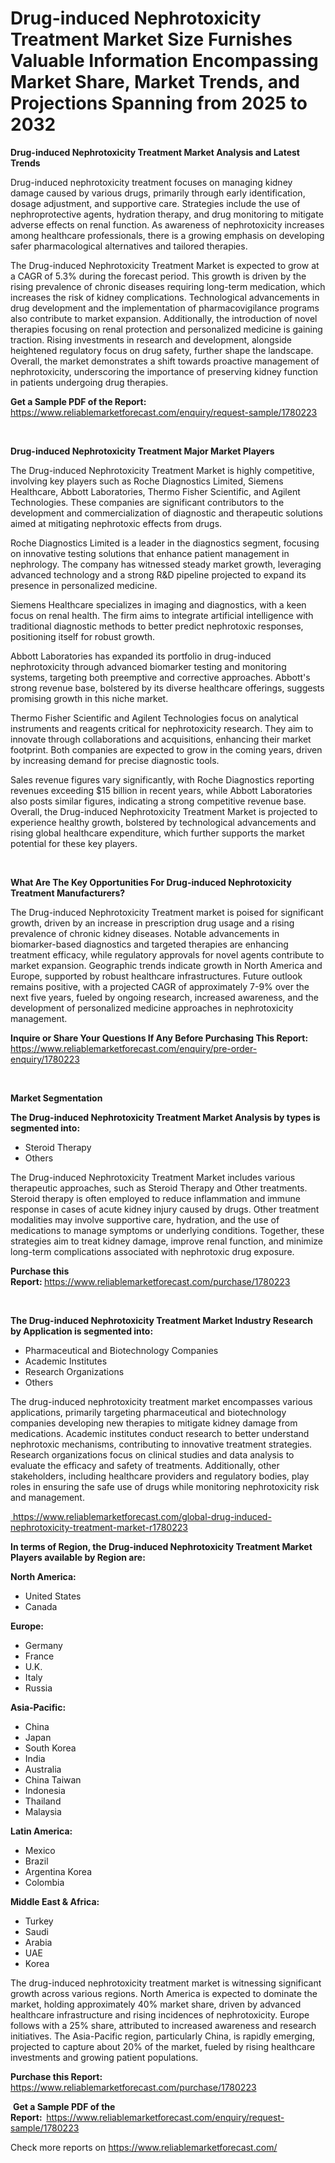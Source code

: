 <p><h1>Drug-induced Nephrotoxicity Treatment Market Size Furnishes Valuable Information Encompassing Market Share, Market Trends, and Projections Spanning from 2025 to 2032</h1></p><p><strong>Drug-induced Nephrotoxicity Treatment Market Analysis and Latest Trends</strong></p>
<p><p>Drug-induced nephrotoxicity treatment focuses on managing kidney damage caused by various drugs, primarily through early identification, dosage adjustment, and supportive care. Strategies include the use of nephroprotective agents, hydration therapy, and drug monitoring to mitigate adverse effects on renal function. As awareness of nephrotoxicity increases among healthcare professionals, there is a growing emphasis on developing safer pharmacological alternatives and tailored therapies.</p><p>The Drug-induced Nephrotoxicity Treatment Market is expected to grow at a CAGR of 5.3% during the forecast period. This growth is driven by the rising prevalence of chronic diseases requiring long-term medication, which increases the risk of kidney complications. Technological advancements in drug development and the implementation of pharmacovigilance programs also contribute to market expansion. Additionally, the introduction of novel therapies focusing on renal protection and personalized medicine is gaining traction. Rising investments in research and development, alongside heightened regulatory focus on drug safety, further shape the landscape. Overall, the market demonstrates a shift towards proactive management of nephrotoxicity, underscoring the importance of preserving kidney function in patients undergoing drug therapies.</p></p>
<p><strong>Get a Sample PDF of the Report:&nbsp;</strong> <a href="https://www.reliablemarketforecast.com/enquiry/request-sample/1780223?utm_campaign=3298&utm_medium=2&utm_source=Github&utm_content=ia&utm_term=25032025&utm_id=drug-induced-nephrotoxicity-treatment">https://www.reliablemarketforecast.com/enquiry/request-sample/1780223</a></p>
<p>&nbsp;</p>
<p><strong>Drug-induced Nephrotoxicity Treatment Major Market Players</strong></p>
<p><p>The Drug-induced Nephrotoxicity Treatment Market is highly competitive, involving key players such as Roche Diagnostics Limited, Siemens Healthcare, Abbott Laboratories, Thermo Fisher Scientific, and Agilent Technologies. These companies are significant contributors to the development and commercialization of diagnostic and therapeutic solutions aimed at mitigating nephrotoxic effects from drugs.</p><p>Roche Diagnostics Limited is a leader in the diagnostics segment, focusing on innovative testing solutions that enhance patient management in nephrology. The company has witnessed steady market growth, leveraging advanced technology and a strong R&D pipeline projected to expand its presence in personalized medicine.</p><p>Siemens Healthcare specializes in imaging and diagnostics, with a keen focus on renal health. The firm aims to integrate artificial intelligence with traditional diagnostic methods to better predict nephrotoxic responses, positioning itself for robust growth.</p><p>Abbott Laboratories has expanded its portfolio in drug-induced nephrotoxicity through advanced biomarker testing and monitoring systems, targeting both preemptive and corrective approaches. Abbott's strong revenue base, bolstered by its diverse healthcare offerings, suggests promising growth in this niche market.</p><p>Thermo Fisher Scientific and Agilent Technologies focus on analytical instruments and reagents critical for nephrotoxicity research. They aim to innovate through collaborations and acquisitions, enhancing their market footprint. Both companies are expected to grow in the coming years, driven by increasing demand for precise diagnostic tools.</p><p>Sales revenue figures vary significantly, with Roche Diagnostics reporting revenues exceeding $15 billion in recent years, while Abbott Laboratories also posts similar figures, indicating a strong competitive revenue base. Overall, the Drug-induced Nephrotoxicity Treatment Market is projected to experience healthy growth, bolstered by technological advancements and rising global healthcare expenditure, which further supports the market potential for these key players.</p></p>
<p>&nbsp;</p>
<p><strong>What Are The Key Opportunities For Drug-induced Nephrotoxicity Treatment Manufacturers?</strong></p>
<p><p>The Drug-induced Nephrotoxicity Treatment market is poised for significant growth, driven by an increase in prescription drug usage and a rising prevalence of chronic kidney diseases. Notable advancements in biomarker-based diagnostics and targeted therapies are enhancing treatment efficacy, while regulatory approvals for novel agents contribute to market expansion. Geographic trends indicate growth in North America and Europe, supported by robust healthcare infrastructures. Future outlook remains positive, with a projected CAGR of approximately 7-9% over the next five years, fueled by ongoing research, increased awareness, and the development of personalized medicine approaches in nephrotoxicity management.</p></p>
<p><strong>Inquire or Share Your Questions If Any Before Purchasing This Report:</strong> <a href="https://www.reliablemarketforecast.com/enquiry/pre-order-enquiry/1780223?utm_campaign=3298&utm_medium=2&utm_source=Github&utm_content=ia&utm_term=25032025&utm_id=drug-induced-nephrotoxicity-treatment">https://www.reliablemarketforecast.com/enquiry/pre-order-enquiry/1780223</a></p>
<p>&nbsp;</p>
<p><strong>Market Segmentation</strong></p>
<p><strong>The Drug-induced Nephrotoxicity Treatment Market Analysis by types is segmented into:</strong></p>
<p><ul><li>Steroid Therapy</li><li>Others</li></ul></p>
<p><p>The Drug-induced Nephrotoxicity Treatment Market includes various therapeutic approaches, such as Steroid Therapy and Other treatments. Steroid therapy is often employed to reduce inflammation and immune response in cases of acute kidney injury caused by drugs. Other treatment modalities may involve supportive care, hydration, and the use of medications to manage symptoms or underlying conditions. Together, these strategies aim to treat kidney damage, improve renal function, and minimize long-term complications associated with nephrotoxic drug exposure.</p></p>
<p><strong>Purchase this Report:&nbsp;</strong><a href="https://www.reliablemarketforecast.com/purchase/1780223?utm_campaign=3298&utm_medium=2&utm_source=Github&utm_content=ia&utm_term=25032025&utm_id=drug-induced-nephrotoxicity-treatment">https://www.reliablemarketforecast.com/purchase/1780223</a></p>
<p>&nbsp;</p>
<p><strong>The Drug-induced Nephrotoxicity Treatment Market Industry Research by Application is segmented into:</strong></p>
<p><ul><li>Pharmaceutical and Biotechnology Companies</li><li>Academic Institutes</li><li>Research Organizations</li><li>Others</li></ul></p>
<p><p>The drug-induced nephrotoxicity treatment market encompasses various applications, primarily targeting pharmaceutical and biotechnology companies developing new therapies to mitigate kidney damage from medications. Academic institutes conduct research to better understand nephrotoxic mechanisms, contributing to innovative treatment strategies. Research organizations focus on clinical studies and data analysis to evaluate the efficacy and safety of treatments. Additionally, other stakeholders, including healthcare providers and regulatory bodies, play roles in ensuring the safe use of drugs while monitoring nephrotoxicity risk and management.</p></p>
<p><a href="https://www.reliablemarketforecast.com/global-drug-induced-nephrotoxicity-treatment-market-r1780223?utm_campaign=3298&utm_medium=2&utm_source=Github&utm_content=ia&utm_term=25032025&utm_id=drug-induced-nephrotoxicity-treatment">&nbsp;https://www.reliablemarketforecast.com/global-drug-induced-nephrotoxicity-treatment-market-r1780223</a></p>
<p><strong>In terms of Region, the Drug-induced Nephrotoxicity Treatment Market Players available by Region are:</strong></p>
<p>
    <p> <strong> North America: </strong>
        <ul>
            <li>United States</li>
            <li>Canada</li>
        </ul>
        </p> 
    <p> <strong> Europe: </strong>
        <ul>
            <li>Germany</li>
            <li>France</li>
            <li>U.K.</li>
            <li>Italy</li>
            <li>Russia</li>
        </ul>
        </p> 
    <p> <strong> Asia-Pacific: </strong>
        <ul>
            <li>China</li>
            <li>Japan</li>
            <li>South Korea</li>
            <li>India</li>
            <li>Australia</li>
            <li>China Taiwan</li>
            <li>Indonesia</li>
            <li>Thailand</li>
            <li>Malaysia</li>
        </ul>
        </p> 
    <p> <strong> Latin America: </strong>
        <ul>
            <li>Mexico</li>
            <li>Brazil</li>
            <li>Argentina Korea</li>
            <li>Colombia</li>
        </ul>
        </p> 
    <p> <strong> Middle East & Africa: </strong>
        <ul>
            <li>Turkey</li>
            <li>Saudi</li>
            <li>Arabia</li>
            <li>UAE</li>
            <li>Korea</li>
        </ul>
    </p>
    </p>
<p><p>The drug-induced nephrotoxicity treatment market is witnessing significant growth across various regions. North America is expected to dominate the market, holding approximately 40% market share, driven by advanced healthcare infrastructure and rising incidences of nephrotoxicity. Europe follows with a 25% share, attributed to increased awareness and research initiatives. The Asia-Pacific region, particularly China, is rapidly emerging, projected to capture about 20% of the market, fueled by rising healthcare investments and growing patient populations.</p></p>
<p><strong>Purchase this Report: </strong><a href="https://www.reliablemarketforecast.com/purchase/1780223?utm_campaign=3298&utm_medium=2&utm_source=Github&utm_content=ia&utm_term=25032025&utm_id=drug-induced-nephrotoxicity-treatment">https://www.reliablemarketforecast.com/purchase/1780223</a></p>
<p>&nbsp;<strong>Get a Sample PDF of the Report:&nbsp;&nbsp;</strong><a href="https://www.reliablemarketforecast.com/enquiry/request-sample/1780223?utm_campaign=3298&utm_medium=2&utm_source=Github&utm_content=ia&utm_term=25032025&utm_id=drug-induced-nephrotoxicity-treatment">https://www.reliablemarketforecast.com/enquiry/request-sample/1780223</a></p>
<p><strong></strong></p>
<p>Check more reports on <a href="https://www.reliablemarketforecast.com/?utm_campaign=3298&utm_medium=2&utm_source=Github&utm_content=ia&utm_term=25032025&utm_id=drug-induced-nephrotoxicity-treatment">https://www.reliablemarketforecast.com/</a></p>